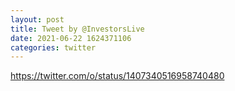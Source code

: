 ```yaml
--- 
layout: post 
title: Tweet by @InvestorsLive 
date: 2021-06-22 1624371106 
categories: twitter 
--- 
```

https://twitter.com/o/status/1407340516958740480